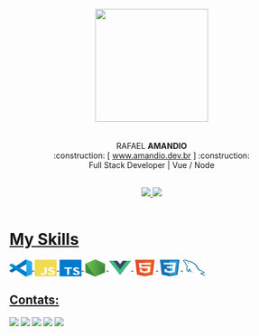 <div></div>&nbsp

<div align="center"><img display="block" width="200" height="200" src="https://imgur.com/nNw63Ag.png" pointer-events="none"></div>&nbsp

<div align="center"><p>RAFAEL <b>AMANDIO</b> <br>
:construction:  [ <a href="www.amandio.dev.br" target="_blank">www.amandio.dev.br</a> ]  :construction: <br>
Full Stack Developer | Vue / Node </p>
</div>&nbsp

<div align="center">
  <a href="https://github.com/rafaamandio">
  <img height="180em" src="https://github-readme-stats-rafaamandio.vercel.app//api?username=rafaamandio&count_private=true&show_icons=true&theme=dracula"/>
  <img height="180em" src="https://github-readme-stats.vercel.app/api/top-langs/?username=rafaamandio&layout=compact&langs_count=7&theme=dracula"/>  
</div>

<div style="display: inline_block"><br>
  <h1>My Skills</h1>
  <img align="center" alt="Rafa-VsCode" height="30" width="40" src="https://github.com/devicons/devicon/blob/master/icons/vscode/vscode-original.svg">
  <img align="center" alt="Rafa-Js" height="30" width="40" src="https://raw.githubusercontent.com/devicons/devicon/master/icons/javascript/javascript-plain.svg">
  <img align="center" alt="Rafa-Ts" height="30" width="40" src="https://raw.githubusercontent.com/devicons/devicon/master/icons/typescript/typescript-plain.svg">
  <img align="center" alt="Rafa-Node" height="30" width="40" src="https://github.com/devicons/devicon/blob/master/icons/nodejs/nodejs-original.svg">
  <img align="center" alt="Rafa-Vue" height="30" width="40" src="https://github.com/devicons/devicon/blob/master/icons/vuejs/vuejs-original.svg">
  <img align="center" alt="Rafa-HTML" height="30" width="40" src="https://raw.githubusercontent.com/devicons/devicon/master/icons/html5/html5-original.svg">
  <img align="center" alt="Rafa-CSS" height="30" width="40" src="https://raw.githubusercontent.com/devicons/devicon/master/icons/css3/css3-original.svg">
  <img align="center" alt="Rafa-SQL" height="30" width="40" src="https://github.com/devicons/devicon/blob/master/icons/mysql/mysql-original.svg">
  <br>
</div>  
  
##
  
<div>
  <h2>Contats:</h2>
  <a href="https://instagram.com/rafa_amandio" target="_blank"><img src="https://img.shields.io/badge/-Instagram-%23E4405F?style=for-the-badge&logo=instagram&logoColor=white" target="_blank"></a>
 	<a href="https://www.twitch.tv/rafaelamandio" target="_blank"><img src="https://img.shields.io/badge/Twitch-9146FF?style=for-the-badge&logo=twitch&logoColor=white" target="_blank"></a>
 <a href="https://discord.gg/leafaramandio#9519" target="_blank"><img src="https://img.shields.io/badge/Discord-7289DA?style=for-the-badge&logo=discord&logoColor=white" target="_blank"></a> 
  <a href = "mailto:rafael.amandio@gmail.com"><img src="https://img.shields.io/badge/-Gmail-%23333?style=for-the-badge&logo=gmail&logoColor=white" target="_blank"></a>
  <a href="https://www.linkedin.com/in/rafael-rocha-dantas-amandio-02951786" target="_blank"><img src="https://img.shields.io/badge/-LinkedIn-%230077B5?style=for-the-badge&logo=linkedin&logoColor=white" target="_blank"></a> 
</div> 
  
